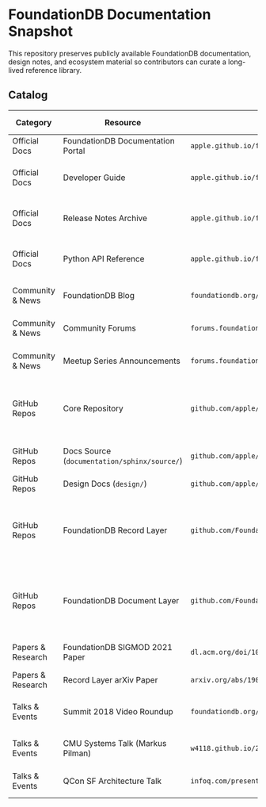 # FoundationDB Documentation Snapshot

This repository preserves publicly available FoundationDB documentation, design notes, and ecosystem material so contributors can curate a long-lived reference library.

## Catalog

| Category | Resource | Location | Capture Status | Last Capture | Notes |
| --- | --- | --- | --- | --- | --- |
| Official Docs | FoundationDB Documentation Portal | `apple.github.io/foundationdb` | Pending capture | — | Central portal for architecture guides, tutorials, and API docs. |
| Official Docs | Developer Guide | `apple.github.io/foundationdb/developer-guide.html` | HTML snapshot (`sources/apple/2025/developer-guide.html`) | 2025-10-21 | Checksum `65a63aa4…0490`; metadata in `sources/apple/2025/developer-guide.json`. |
| Official Docs | Release Notes Archive | `apple.github.io/foundationdb/release-notes.html` | HTML snapshot (`sources/apple/2025/release-notes.html`) | 2025-10-21 | Checksum `fa316a00…bd25`; metadata in `sources/apple/2025/release-notes.json`. |
| Official Docs | Python API Reference | `apple.github.io/foundationdb/api-python.html` | HTML snapshot (`sources/apple/2025/api-python.html`) | 2025-10-21 | Checksum `4a47ada0…ae10`; metadata in `sources/apple/2025/api-python.json`. |
| Community & News | FoundationDB Blog | `foundationdb.org/blog` | Track new posts | — | Official announcements, summit recaps, and ecosystem updates. |
| Community & News | Community Forums | `forums.foundationdb.org` | Monitor active threads | — | Primary venue for support discussions and community announcements. |
| Community & News | Meetup Series Announcements | `forums.foundationdb.org/t/foundationdb-meetup-in-san-jose/4448` | Collect recordings | — | Monthly agendas and links to recorded talks from 2024 onward. |
| GitHub Repos | Core Repository | `github.com/apple/foundationdb` | Mirrored (`mirrors/apple/foundationdb.git`) | 2025-10-21 | Bare repo plus issues (`archives/apple/foundationdb-issues.ndjson`) and release notes (`archives/apple/foundationdb-releases.ndjson`). |
| GitHub Repos | Docs Source (`documentation/sphinx/source/`) | `github.com/apple/foundationdb/tree/main/documentation/sphinx/source` | Pending capture | — | ReStructuredText sources for the published documentation site. |
| GitHub Repos | Design Docs (`design/`) | `github.com/apple/foundationdb/tree/main/design` | Pending capture | — | Historical proposals and architectural deep dives. |
| GitHub Repos | FoundationDB Record Layer | `github.com/FoundationDB/fdb-record-layer` | Mirrored (`mirrors/FoundationDB/fdb-record-layer.git`) | 2025-10-21 | Bare repo plus issues (`archives/FoundationDB/fdb-record-layer-issues.ndjson`) and release notes (`archives/FoundationDB/fdb-record-layer-releases.ndjson`). |
| GitHub Repos | FoundationDB Document Layer | `github.com/FoundationDB/fdb-document-layer` | Mirrored (`mirrors/FoundationDB/fdb-document-layer.git`) | 2025-10-21 | Bare repo plus issues (`archives/FoundationDB/fdb-document-layer-issues.ndjson`) and release notes (`archives/FoundationDB/fdb-document-layer-releases.ndjson`). |
| Papers & Research | FoundationDB SIGMOD 2021 Paper | `dl.acm.org/doi/10.1145/3448016.3457559` | Pending capture | — | Peer-reviewed description of the distributed transactional design. |
| Papers & Research | Record Layer arXiv Paper | `arxiv.org/abs/1901.04452` | Pending capture | — | Multi-tenant record store architecture used by CloudKit. |
| Talks & Events | Summit 2018 Video Roundup | `foundationdb.org/blog/foundationdb-summit-2018-video-roundup` | Audio captured (MP3 + metadata + transcripts) | 2025-10-21 | Assets plus JSON transcripts live under `sources/youtube/foundationdb-summit-2018/`. |
| Talks & Events | CMU Systems Talk (Markus Pilman) | `w4118.github.io/2020/10/20/foundationdb/` | Download video | — | Detailed presentation on deterministic testing and Snowflake usage. |
| Talks & Events | QCon SF Architecture Talk | `infoq.com/presentations/foundationdb-architecture/` | Download slides/video | — | Conference session covering architecture and failure handling. |
